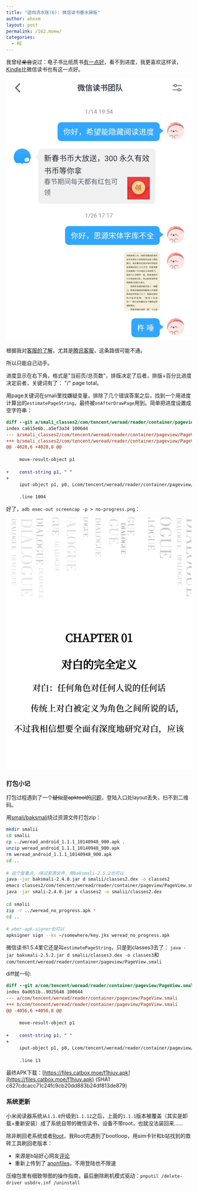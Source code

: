 ```yaml
---
title: "逆向流水账(6): 微信读书墨水屏版"
author: ahxxm
layout: post
permalink: /162.moew/
categories:
  - RE
---
```


我曾经<del>亲自</del>说过：电子书比纸质书[有一点好](https://weibo.com/1766775793/IfGN4CXBv)，看不到进度，我更喜欢这样读，[Kindle](https://weibo.com/1766775793/Ii3OIgiFU)比微信读书也有这一点好。

<!--more-->

<img class="alignnone" src="/images/weread/feedback.jpg" alt=""/>

根据我对[客服的了解](https://ahxxm.com/138.moew/)，尤其是[腾讯客服](https://www.zhihu.com/question/27244001/answer/35818786)，这条路很可能不通。

所以只能自己动手。

进度显示在右下角，格式是"当前页/总页数"，排版决定了后者，排版+百分比进度决定前者，关键词有了： "/" page total。

用page关键词在smali里找嫌疑变量，排除了几个错误答案之后，找到一个用进度计算出的`estimatePageString`，最终被`onAfterDrawPage`用到。简单把进度设置成空字符串：

```diff
diff --git a/smali_classes2/com/tencent/weread/reader/container/pageview/PageView.smali b/smali_classes2/com/tencent/weread/reader/container/pageview/PageView.smali
index ca615e6b..a5ef3a34 100644
--- a/smali_classes2/com/tencent/weread/reader/container/pageview/PageView.smali
+++ b/smali_classes2/com/tencent/weread/reader/container/pageview/PageView.smali
@@ -4028,6 +4028,8 @@

     move-result-object p1

+    const-string p1, " "
+
     iput-object p1, p0, Lcom/tencent/weread/reader/container/pageview/PageView;->estimatePageString:Ljava/lang/String;

     .line 1004
```

好了，`adb exec-out screencap -p > no-progress.png`：

<img class="alignnone" src="/images/weread/no-progress.png" alt=""/>

### 打包小记

打包过程遇到了一个<del>疑似是apktool的</del>[问题](https://github.com/iBotPeaches/Apktool/issues/2303)，登陆入口处layout丢失，扫不到二维码。

用[smali/baksmali](https://github.com/JesusFreke/smali)绕过资源文件打包zip：

```bash
mkdir smalii
cd smalii
cp ../weread_android_1.1.1_10140948_900.apk .
unzip weread_android_1.1.1_10140948_900.apk
rm weread_android_1.1.1_10140948_900.apk
cd ..

# 这个是重点, 绕过资源文件，用baksmali-2.5.2也可以
java -jar baksmali-2.4.0.jar d smalii/classes2.dex -o classes2
emacs classes2/com/tencent/weread/reader/container/pageview/PageView.smali
java -jar smali-2.4.0.jar a classes2 -o smalii/classes2.dex

cd smalii
zip -r ../weread_no_progress.apk *
cd ..

# uber-apk-signer也可以
apksigner sign --ks ~/somewhere/key.jks weread_no_progress.apk
```

微信读书1.5.4里它还是叫`estimatePageString`，只是到classes3去了： `java -jar baksmali-2.5.2.jar d smalii/classes3.dex -o classes3`和`com/tencent/weread/reader/container/pageview/PageView.smali`

diff就一句:

```diff
diff --git a/com/tencent/weread/reader/container/pageview/PageView.smali b/com/tencent/weread/reader/container/pageview/PageView.smali
index 0ad651b..9025648 100644
--- a/com/tencent/weread/reader/container/pageview/PageView.smali
+++ b/com/tencent/weread/reader/container/pageview/PageView.smali
@@ -4056,6 +4056,8 @@

     move-result-object p1

+    const-string p1, " "
+
     iput-object p1, p0, Lcom/tencent/weread/reader/container/pageview/PageView;->estimatePageString:Ljava/lang/String;

     .line 13
```

最终APK下载：[https://files.catbox.moe/f1hjuy.apk](https://files.catbox.moe/f1hjuy.apk) (SHA1 c827cdcacc71c24fc9cb20dd883b24df813de879)

### 系统更新

小米阅读器系统从`1.1.8`升级到`1.1.12`之后，上面的`1.1.1`版本被覆盖（其实是卸载+重新安装）成了系统自带的微信读书，设备不带root，也就没法装回来……

除非刷回老系统或者[Root](http://blog.tntinminecraft.tech/index.php/2023/03/19/__trashed/)，我Root完遇到了bootloop，用sim卡针和b站找到的救砖工具刷回老版本：

- 来源是b站好心网友[评论](https://www.bilibili.com/video/BV1DL4y1i7Ap/?vd_source=f1f78f063d8b038cb7e50162c8f345ca)
- 重新上传到了 [anonfiles](https://anonfiles.com/6de8v5ldz7/_MiReader_1_1_8_200518_rar)，不用登陆也不限速

压缩包里有细致带图的操作指南，最后删除刷机模式驱动：`pnputil /delete-driver usbdrv.inf /uninstall`
